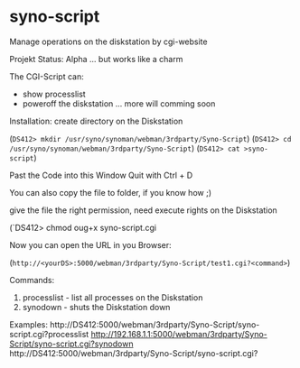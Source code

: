 syno-script
===========

Manage operations on the diskstation by cgi-website 

Projekt Status: Alpha ... but works like a charm

The CGI-Script can:
- show processlist 
- poweroff the diskstation
... more will comming soon

Installation:
create directory on the Diskstation

(`DS412> mkdir /usr/syno/synoman/webman/3rdparty/Syno-Script`)
(`DS412> cd /usr/syno/synoman/webman/3rdparty/Syno-Script`)
(`DS412> cat >syno-script`)

Past the Code into this Window
Quit with Ctrl + D

You can also copy the file to folder, if you know how ;)

give the file the right permission, need execute rights on the Diskstation

(`DS412> chmod oug+x syno-script.cgi

Now you can open the URL in you Browser:

(`http://<yourDS>:5000/webman/3rdparty/Syno-Script/test1.cgi?<command>`)

Commands:

1. processlist - list all processes on the Diskstation
2. synodown - shuts the Diskstation down


Examples:
http://DS412:5000/webman/3rdparty/Syno-Script/syno-script.cgi?processlist
http://192.168.1.1:5000/webman/3rdparty/Syno-Script/syno-script.cgi?synodown
http://DS412:5000/webman/3rdparty/Syno-Script/syno-script.cgi?<command>

